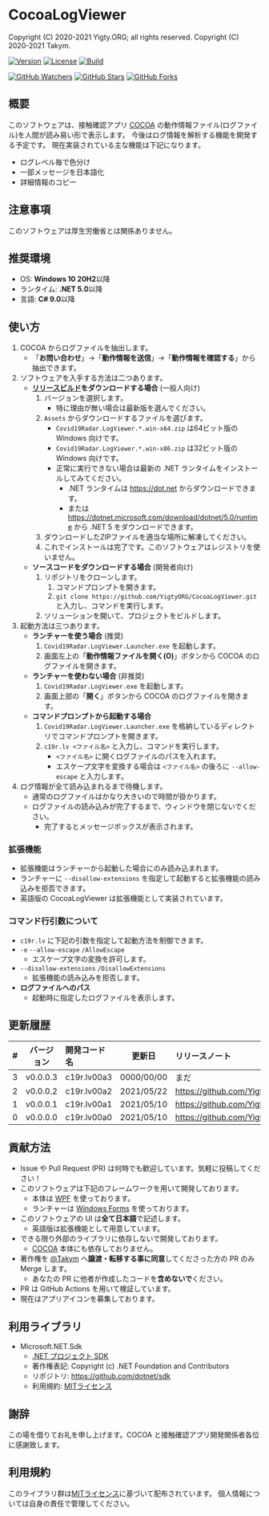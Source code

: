 # CocoaLogViewer
Copyright (C) 2020-2021 Yigty.ORG; all rights reserved.
Copyright (C) 2020-2021 Takym.

[![Version](https://img.shields.io/badge/version-v0.0.0.2-inactive)](https://github.com/YigtyORG/CocoaLogViewer/releases)
[![License](https://img.shields.io/github/license/YigtyORG/CocoaLogViewer)](https://github.com/YigtyORG/CocoaLogViewer/blob/master/LICENSE.md)
[![Build](https://github.com/YigtyORG/CocoaLogViewer/workflows/Build/badge.svg)](https://github.com/YigtyORG/CocoaLogViewer/actions/workflows/Build.yml)

[![GitHub Watchers](https://img.shields.io/github/watchers/YigtyORG/CocoaLogViewer?style=social)](https://github.com/YigtyORG/CocoaLogViewer/watchers)
[![GitHub Stars](https://img.shields.io/github/stars/YigtyORG/CocoaLogViewer?style=social)](https://github.com/YigtyORG/CocoaLogViewer/stargazers)
[![GitHub Forks](https://img.shields.io/github/forks/YigtyORG/CocoaLogViewer?style=social)](https://github.com/YigtyORG/CocoaLogViewer/network/members)

## 概要
このソフトウェアは、接触確認アプリ [COCOA](https://github.com/cocoa-mhlw/cocoa) の動作情報ファイル(ログファイル)を人間が読み易い形で表示します。
今後はログ情報を解析する機能を開発する予定です。
現在実装されている主な機能は下記になります。
* ログレベル毎で色分け
* 一部メッセージを日本語化
* 詳細情報のコピー

## 注意事項
このソフトウェアは厚生労働省とは関係ありません。

## 推奨環境
* OS: **Windows 10 20H2**以降
* ランタイム: **.NET 5.0**以降
* 言語: **C# 9.0**以降

## 使い方
1. COCOA からログファイルを抽出します。
	* 「**お問い合わせ**」→「**動作情報を送信**」→「**動作情報を確認する**」から抽出できます。
2. ソフトウェアを入手する方法は二つあります。
	* **[リリースビルド](https://github.com/YigtyORG/CocoaLogViewer/releases)をダウンロードする場合** (一般人向け)
		1. バージョンを選択します。
			* 特に理由が無い場合は最新版を選んでください。
		2. `Assets` からダウンロードするファイルを選びます。
			* `Covid19Radar.LogViewer.*.win-x64.zip` は64ビット版の Windows 向けです。
			* `Covid19Radar.LogViewer.*.win-x86.zip` は32ビット版の Windows 向けです。
			* 正常に実行できない場合は最新の .NET ランタイムをインストールしてみてください。
				* .NET ランタイムは <https://dot.net> からダウンロードできます。
				* または <https://dotnet.microsoft.com/download/dotnet/5.0/runtime> から .NET 5 をダウンロードできます。
		3. ダウンロードしたZIPファイルを適当な場所に解凍してください。
		4. これでインストールは完了です。このソフトウェアはレジストリを使いません。
	* **ソースコードをダウンロードする場合** (開発者向け)
		1. リポジトリをクローンします。
			1. コマンドプロンプトを開きます。
			2. `git clone https://github.com/YigtyORG/CocoaLogViewer.git` と入力し、コマンドを実行します。
		1. ソリューションを開いて、プロジェクトをビルドします。
3. 起動方法は三つあります。
	* **ランチャーを使う場合** (推奨)
		1. `Covid19Radar.LogViewer.Launcher.exe` を起動します。
		2. 画面左上の「**動作情報ファイルを開く(O)**」ボタンから COCOA のログファイルを開きます。
	* **ランチャーを使わない場合** (非推奨)
		1. `Covid19Radar.LogViewer.exe` を起動します。
		2. 画面上部の「**開く**」ボタンから COCOA のログファイルを開きます。
	* **コマンドプロンプトから起動する場合**
		1. `Covid19Radar.LogViewer.Launcher.exe` を格納しているディレクトリでコマンドプロンプトを開きます。
		2. `c19r.lv <ファイル名>` と入力し、コマンドを実行します。
			* `<ファイル名>` に開くログファイルのパスを入れます。
			* エスケープ文字を変換する場合は `<ファイル名>` の後ろに `--allow-escape` と入力します。
4. ログ情報が全て読み込まれるまで待機します。
	* 通常のログファイルはかなり大きいので時間が掛かります。
	* ログファイルの読み込みが完了するまで、ウィンドウを閉じないでください。
		* 完了するとメッセージボックスが表示されます。

### 拡張機能
* 拡張機能はランチャーから起動した場合にのみ読み込まれます。
* ランチャーに `--disallow-extensions` を指定して起動すると拡張機能の読み込みを拒否できます。
* 英語版の CocoaLogViewer は拡張機能として実装されています。

### コマンド行引数について
* `c19r.lv` に下記の引数を指定して起動方法を制御できます。
* `-e` `--allow-escape` `/AllowEscape`
	* エスケープ文字の変換を許可します。
* `--disallow-extensions` `/DisallowExtensions`
	* 拡張機能の読み込みを拒否します。
* **ログファイルへのパス**
	* 起動時に指定したログファイルを表示します。

## 更新履歴

| # |バージョン|開発コード名|更新日    |リリースノート                                                    |
|--:|:--------:|:-----------|:--------:|:-----------------------------------------------------------------|
|  3|v0.0.0.3  |c19r.lv00a3 |0000/00/00|まだ                                                              |
|  2|v0.0.0.2  |c19r.lv00a2 |2021/05/22|<https://github.com/YigtyORG/CocoaLogViewer/releases/tag/v0.0.0.2>|
|  1|v0.0.0.1  |c19r.lv00a1 |2021/05/10|<https://github.com/YigtyORG/CocoaLogViewer/releases/tag/v0.0.0.1>|
|  0|v0.0.0.0  |c19r.lv00a0 |2021/05/10|<https://github.com/YigtyORG/CocoaLogViewer/releases/tag/v0.0.0.0>|

## 貢献方法
* Issue や Pull Request (PR) は何時でも歓迎しています。気軽に投稿してください！
* このソフトウェアは下記のフレームワークを用いて開発しております。
	* 本体は [WPF](https://docs.microsoft.com/ja-jp/visualstudio/designers/getting-started-with-wpf) を使っております。
	* ランチャーは [Windows Forms](https://docs.microsoft.com/ja-jp/dotnet/desktop/winforms/overview/?view=netdesktop-5.0) を使っております。
* このソフトウェアの UI は**全て日本語**で記述します。
	* 英語版は拡張機能として用意しています。
* できる限り外部のライブラリに依存しないで開発しております。
	* [COCOA](https://github.com/cocoa-mhlw/cocoa) 本体にも依存しておりません。
* 著作権を [@Takym](https://github.com/Takym) へ**譲渡・転移する事に同意**してくださった方の PR のみ Merge します。
	* あなたの PR に他者が作成したコードを**含めないで**ください。
* PR は GitHub Actions を用いて検証しています。
* 現在はアプリアイコンを募集しております。

## 利用ライブラリ
* Microsoft.NET.Sdk
	* [.NET プロジェクト SDK](https://docs.microsoft.com/ja-jp/dotnet/core/project-sdk/overview)
	* 著作権表記: Copyright (c) .NET Foundation and Contributors
	* リポジトリ: <https://github.com/dotnet/sdk>
	* 利用規約: [MITライセンス](https://github.com/dotnet/sdk/blob/main/LICENSE.TXT)

## 謝辞
この場を借りてお礼を申し上げます。COCOA と接触確認アプリ開発関係者各位に感謝致します。

## 利用規約
このライブラリ群は[MITライセンス](LICENSE.md)に基づいて配布されています。
個人情報については自身の責任で管理してください。
